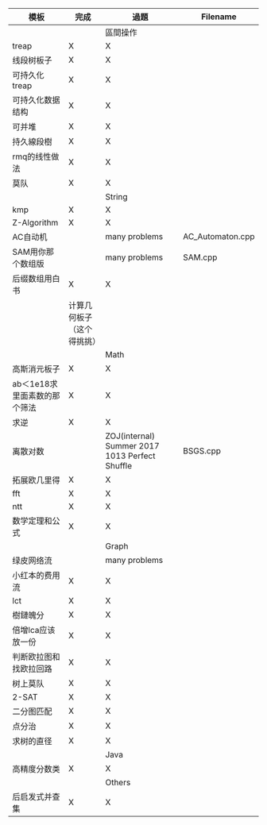 |模板|完成|過題|Filename|
|---|---|---|---|
|||區間操作||
|treap|X|X||
|线段树板子|X|X||
|可持久化treap|X|X||
|可持久化数据结构|X|X||
|可并堆|X|X||
|持久線段樹|X|X||
|rmq的线性做法|X|X||
|莫队|X|X||
|||String||
|kmp|X|X||
|Z-Algorithm|X|X||
|AC自动机||many problems|AC_Automaton.cpp|
|SAM用你那个数组版||many problems|SAM.cpp|
|后缀数组用白书|X|X||
||计算几何板子（这个得挑挑）||
|||Math||
|高斯消元板子|X|X||
|ab＜1e18求里面素数的那个筛法|X|X||
|求逆|X|X||
|离散对数||ZOJ(internal) Summer 2017 1013 Perfect Shuffle|BSGS.cpp|
|拓展欧几里得|X|X||
|fft|X|X||
|ntt|X|X||
|数学定理和公式|X|X||
|||Graph||
|绿皮网络流||many problems||
|小红本的费用流|X|X||
|lct|X|X||
|樹鏈魄分|X|X||
|倍增lca应该放一份|X|X||
|判断欧拉图和找欧拉回路|X|X||
|树上莫队|X|X||
|2-SAT|X|X||
|二分图匹配|X|X||
|点分治|X|X||
|求树的直径|X|X||
|||Java||
|高精度分数类|X|X||
|||Others||
|后启发式并查集|X|X||
